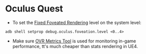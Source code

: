 # Oculus Quest

- To set the [Fixed Foveated Rendering](https://developer.oculus.com/documentation/quest/latest/concepts/mobile-ffr/) level on the system level:
```
adb shell setprop debug.oculus.foveation.level <0..4>
```

- Make sure [OVR Metrics Tool](https://developer.oculus.com/documentation/mobilesdk/latest/concepts/mobile-ovrmetricstool) is used for monitoring in-game performance, tt's much cheaper than stats rendering in UE4.

